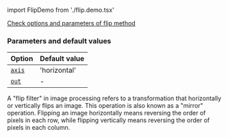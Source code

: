 import FlipDemo from './flip.demo.tsx'

[Check options and parameters of flip method](https://image-js.github.io/image-js-typescript/classes/Image.html#flip 'github.io link')

<FlipDemo />

### Parameters and default values

| Option                                                                                         | Default value |
| ---------------------------------------------------------------------------------------------- | ------------- |
| [`axis`](https://image-js.github.io/image-js-typescript/variables/GreyAlgorithm-1.html)        | 'horizontal'  |
| [`out`](https://image-js.github.io/image-js-typescript/interfaces/GreyOptions.html#mergeAlpha) | -             |

A "flip filter" in image processing refers to a transformation that horizontally or vertically flips an image. This operation is also known as a "mirror" operation. Flipping an image horizontally means reversing the order of pixels in each row, while flipping vertically means reversing the order of pixels in each column.
